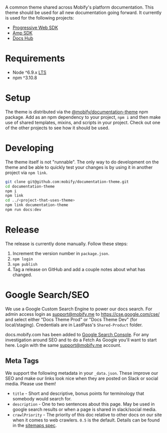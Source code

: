 A common theme shared across Mobify's platform documentation. This theme should
be used for all new documentation going forward. It currently is used for the
following projects:

* [Progressive Web SDK](https://github.com/mobify/progressive-web-sdk)
* [Amp SDK](https://github.com/mobify/mobify-amp-sdk)
* [Docs Hub](https://github.com/mobify/documentation-hub)

# Requirements
- Node ^6.9.x [LTS](https://github.com/nodejs/LTS#lts-schedule)
- npm ^3.10.8

# Setup
The theme is distributed via the [@mobify/documentation-theme](https://www.npmjs.com/package/@mobify/documentation-theme)
npm package. Add as an npm dependency to your project, `npm i` and then make
use of shared templates, mixins, and scripts in your project. Check out one of
the other projects to see how it should be used.

# Developing
The theme itself is not "runnable". The only way to do development on the theme
and be able to quickly test your changes is by using it in another project via
`npm link`.

```bash
git clone git@github.com:mobify/documentation-theme.git
cd documentation-theme
npm i
npm link
cd ../<project-that-uses-theme>
npm link documentation-theme
npm run docs:dev
```

# Release
The release is currently done manually. Follow these steps:
1. Increment the version number in `package.json`.
2. `npm login`
3. `npm publish`
4. Tag a release on GitHub and add a couple notes about what has changed.

# Google Search/SEO

We use a Google Custom Search Engine to power our docs search. For admin
access login as support@mobify.me to https://cse.google.com/cse/ and select
either "Docs Theme Prod" or "Docs Theme Dev" (for local/staging). Credentials
are in LastPass's `Shared-Product` folder.

docs.mobify.com has been added to [Google Search Console](https://www.google.com/webmasters/).
For any investigation around SEO and to do a Fetch As Google you'll want
to start here. Login with the same support@mobify.me account.

## Meta Tags

We support the following metadata in your `_data.json`. These improve our SEO
and make our links look nice when they are posted on Slack or social media.
Please use them!

* `title` - Short and descriptive, bonus points for terminology that somebody
would search for.
* `description` - One to two sentences about this page. May be used in google
search results or when a page is shared in slack/social media.
* `crawlPriority` - The priority of this doc relative to other docs on our site
when it comes to web crawlers. `0.5` is the default. Details can be found in the
[sitemaps spec](https://www.sitemaps.org/protocol.html#xmlTagDefinitions).
